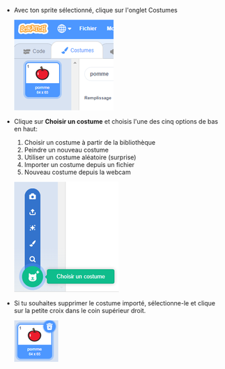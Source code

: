 - Avec ton sprite sélectionné, clique sur l'onglet Costumes
    
    ![onglet costumes](images/costumes_tab.png)

- Clique sur **Choisir un costume** et choisis l'une des cinq options de bas en haut:
    
    1. Choisir un costume à partir de la bibliothèque
    2. Peindre un nouveau costume
    3. Utiliser un costume aléatoire (surprise)
    4. Importer un costume depuis un fichier
    5. Nouveau costume depuis la webcam
    
    ![choisir emplacement](images/choose_location.png)

- Si tu souhaites supprimer le costume importé, sélectionne-le et clique sur la petite croix dans le coin supérieur droit.
    
    ![supprimer le costume](images/delete_costume.png)